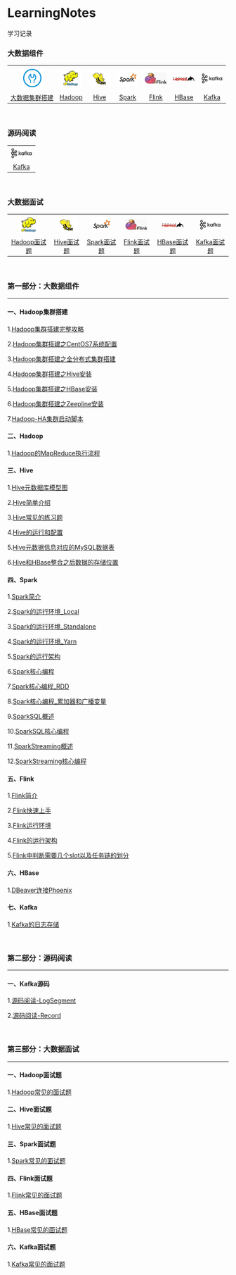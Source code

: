 # LearningNotes

学习记录



### 大数据组件

<table>
    <tr align="center">
      <th><a href="#一大数据集群搭建"><img width="50px" src="images/大数据集群搭建.png" text-align="center" vertical-align="middle"></th></a>
      <th><a href="#二Hadoop"><img width="50px" src="images/hadoop.jpg"></th></a>
      <th><a href="#三Hive"><img width="50px" src="images/hive.jpg"></th></a>
      <th><a href="#四Spark"><img width="50px" src="images/spark.jpg"></th></a>
      <th><a href="#五Flink"><img width="50px" src="images/flink.png"></th></a>
      <th><a href="#六HBase"><img width="50px" src="images/hbase.png"></a></th>
      <th><a href="#七Kafka"><img width="50px" src="images/kafka.png"></a></th>
    </tr>
    <tr align="center">
      <td><a href="#一大数据集群搭建">大数据集群搭建</a></td>
      <td><a href="#二Hadoop">Hadoop</a></td>
      <td><a href="#三Hive">Hive</a></td>
      <td><a href="#四Spark">Spark</a></td>
      <td><a href="#五Flink">Flink</a></td>
      <td><a href="#六HBase">HBase</a></td>
      <td><a href="#七Kafka">Kafka</a></td>
    </tr>
</table>
<br>

### 源码阅读

<table>
    <tr align="center">
        <th><a href="#一Kafka源码"><img width="50px" src="images/kafka.png"></a></th>
    </tr>
    <tr align="center">
      <td><a href="#一Kafka源码">Kafka</a></td>
    </tr>
</table>

<br>

### 大数据面试

<table>
    <tr align="center">
      <th><a href="#一Hadoop面试题"><img width="50px" src="images/hadoop.jpg"></th></a>
      <th><a href="#二Hive面试题"><img width="50px" src="images/hive.jpg"></th></a>
      <th><a href="#三Spark面试题"><img width="50px" src="images/spark.jpg"></th></a>
      <th><a href="#四Flink面试题"><img width="50px" src="images/flink.png"></th></a>
      <th><a href="#五HBase面试题"><img width="50px" src="images/hbase.png"></a></th>
      <th><a href="#六Kafka面试题"><img width="50px" src="images/kafka.png"></a></th>
    </tr>
    <tr align="center">
      <td><a href="#一Hadoop面试题">Hadoop面试题</a></td>
      <td><a href="#二Hive面试题">Hive面试题</a></td>
      <td><a href="#三Spark面试题">Spark面试题</a></td>
      <td><a href="#四Flink面试题">Flink面试题</a></td>
      <td><a href="#五HBase面试题">HBase面试题</a></td>
      <td><a href="#六Kafka面试题">Kafka面试题</a></td>
    </tr>
</table>
<br>

### 第一部分：大数据组件

---

#### 一、Hadoop集群搭建

1.[Hadoop集群搭建完整攻略](集群搭建/Hadoop集群搭建/Hadoop集群搭建完整攻略.md)

2.[Hadoop集群搭建之CentOS7系统配置](集群搭建/Hadoop集群搭建/Hadoop集群搭建之CentOS7系统配置.md)

3.[Hadoop集群搭建之全分布式集群搭建](集群搭建/Hadoop集群搭建/Hadoop集群搭建之全分布式集群搭建.md)

4.[Hadoop集群搭建之Hive安装](集群搭建/Hadoop集群搭建/Hadoop集群搭建之Hive安装.md)

5.[Hadoop集群搭建之HBase安装](集群搭建/Hadoop集群搭建/Hadoop集群搭建之HBase安装.md)

6.[Hadoop集群搭建之Zeepline安装](集群搭建/Hadoop集群搭建/Hadoop集群搭建之Zeepline安装.md)

7.[Hadoop-HA集群启动脚本](集群搭建/Hadoop集群搭建/Hadoop-HA集群启动脚本.md)

#### 二、Hadoop

1.[Hadoop的MapReduce执行流程](Hadoop/images/mapreduce执行流程.jpg)

#### 三、Hive

1.[Hive元数据库模型图](http://typora-image.test.upcdn.net/images/20200904223941.png)

2.[Hive简单介绍](Hive/Hive简单介绍.md)

3.[Hive常见的练习题](Hive/Hive常见的练习题.md)

4.[Hive的运行和配置](Hive/Hive的运行和配置.md)

5.[Hive元数据信息对应的MySQL数据表](Hive/Hive元数据信息对应的MySQL数据表.md)

6.[Hive和HBase整合之后数据的存储位置](Hive/Hive和HBase整合之后数据的存储位置.md)

#### 四、Spark

1.[Spark简介](Spark/Spark简介.md)

2.[Spark的运行环境_Local](Spark/Spark的运行环境_Local.md)

3.[Spark的运行环境_Standalone](Spark/Spark的运行环境_Standalone.md)

4.[Spark的运行环境_Yarn](Spark/Spark的运行环境_Yarn.md)

5.[Spark的运行架构](Spark/Spark的运行架构.md)

6.[Spark核心编程](Spark/Spark核心编程.md)

7.[Spark核心编程_RDD](Spark/Spark核心编程_RDD.md)

8.[Spark核心编程_累加器和广播变量](Spark/Spark核心编程_累加器和广播变量.md)

9.[SparkSQL概述](Spark/Spark概述.md)

10.[SparkSQL核心编程](Spark/SparkSQL核心编程.md)

11.[SparkStreaming概述](Spark/SparkStreaming概述.md)

12.[SparkStreaming核心编程](Spark/SparkStreaming核心编程.md)

#### 五、Flink

1.[Flink简介](Flink/Flink简介.md)

2.[Flink快速上手](Flink/Flink快速上手.md)

3.[Flink运行环境](Flink/Flink运行环境.md)

4.[Flink的运行架构](Flink/Flink的运行架构.md)

5.[Flink中判断需要几个slot以及任务链的划分](Flink/Flink中判断需要几个slot以及任务链的划分.md)

#### 六、HBase

1.[DBeaver连接Phoenix](HBase/DBeaver连接Phoenix.md)

#### 七、Kafka

1.[Kafka的日志存储](Kafka/Kafka的日志存储.md)

<br>

### 第二部分：源码阅读

---

#### 一、Kafka源码

1.[源码阅读-LogSegment](Kafka/源码阅读-LogSegment.md)

2.[源码阅读-Record](Kafka/源码阅读-Record.md)

<br>

### 第三部分：大数据面试

---

#### 一、Hadoop面试题

1.[Hadoop常见的面试题](Hadoop/Hadoop常见的面试题.md)

#### 二、Hive面试题

1.[Hive常见的面试题](Hive/Hive常见的面试题.md)

#### 三、Spark面试题

1.[Spark常见的面试题](Spark/Spark常见的面试题.md)

#### 四、Flink面试题

1.[Flink常见的面试题](Flink/Flink常见的面试题.md)

#### 五、HBase面试题

1.[HBase常见的面试题](HBase/HBase常见的面试题.md)

#### 六、Kafka面试题

1.[Kafka常见的面试题](Kafka/Kafka常见的面试题.md)
